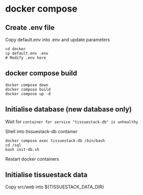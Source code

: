 # docker compose

## Create .env file

Copy default.env into .env and update parameters
```
cd docker
cp default.env .env
# Modify .env here
```

## docker compose build

```
docker compose down
docker compose build
docker compose up -d
```

## Initialise database (new database only)

Wait for `container for service "tissuestack-db" is unhealthy`

Shell into tissuestack-db container
```
docker compose exec tissuestack-db /bin/bash
cd /sql
bash init-db.sh
```

Restart docker containers 

## Initialise tissuestack data
Copy src/web into ${TISSUESTACK_DATA_DIR}
